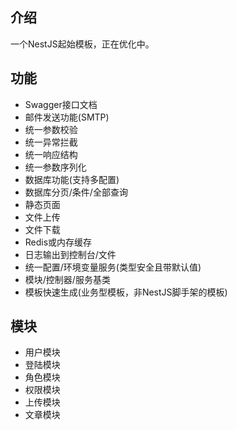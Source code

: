 ## 介绍

一个NestJS起始模板，正在优化中。

## 功能
- Swagger接口文档
- 邮件发送功能(SMTP)
- 统一参数校验
- 统一异常拦截
- 统一响应结构
- 统一参数序列化
- 数据库功能(支持多配置)
- 数据库分页/条件/全部查询
- 静态页面
- 文件上传
- 文件下载
- Redis或内存缓存
- 日志输出到控制台/文件
- 统一配置/环境变量服务(类型安全且带默认值)
- 模块/控制器/服务基类
- 模板快速生成(业务型模板，非NestJS脚手架的模板)

## 模块
- 用户模块
- 登陆模块
- 角色模块
- 权限模块
- 上传模块
- 文章模块